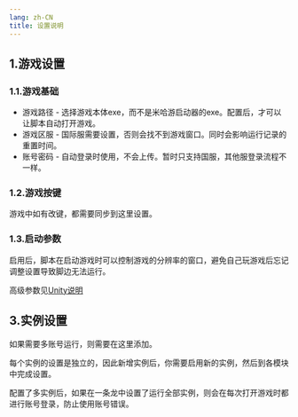 ```yaml
---
lang: zh-CN
title: 设置说明
---
```


## 1.游戏设置

### 1.1.游戏基础

- 游戏路径 - 选择游戏本体exe，而不是米哈游启动器的exe。配置后，才可以让脚本自动打开游戏。
- 游戏区服 - 国际服需要设置，否则会找不到游戏窗口。同时会影响运行记录的重置时间。
- 账号密码 - 自动登录时使用，不会上传。暂时只支持国服，其他服登录流程不一样。

### 1.2.游戏按键

游戏中如有改键，都需要同步到这里设置。

### 1.3.启动参数

启用后，脚本在启动游戏时可以控制游戏的分辨率的窗口，避免自己玩游戏后忘记调整设置导致脚边无法运行。

高级参数见[Unity说明](https://docs.unity3d.com/Manual/PlayerCommandLineArguments.html)

## 3.实例设置

如果需要多账号运行，则需要在这里添加。

每个实例的设置是独立的，因此新增实例后，你需要启用新的实例，然后到各模块中完成设置。

配置了多实例后，如果在一条龙中设置了运行全部实例，则会在每次打开游戏时都进行账号登录，防止使用账号错误。